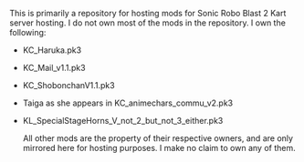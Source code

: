 This is primarily a repository for hosting mods for Sonic Robo Blast 2 Kart server hosting.
I do not own most of the mods in the repository. I own the following:
- KC_Haruka.pk3
- KC_Mail_v1.1.pk3
- KC_ShobonchanV1.1.pk3
- Taiga as she appears in KC_animechars_commu_v2.pk3
- KL_SpecialStageHorns_V_not_2_but_not_3_either.pk3

  All other mods are the property of their respective owners, and are only mirrored here for hosting purposes. I make no claim to own any of them.
